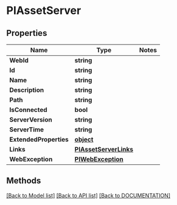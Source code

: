 # PIAssetServer

## Properties
Name | Type | Notes
------------ | ------------- | -------------
**WebId** | **string**
**Id** | **string**
**Name** | **string**
**Description** | **string**
**Path** | **string**
**IsConnected** | **bool**
**ServerVersion** | **string**
**ServerTime** | **string**
**ExtendedProperties** | **[**object**](../Model/Object.md)**
**Links** | **[**PIAssetServerLinks**](../Model/PIAssetServerLinks.md)**
**WebException** | **[**PIWebException**](../Model/PIWebException.md)**

## Methods
[[Back to Model list]](../../DOCUMENTATION.md#documentation-for-models) [[Back to API list]](../../DOCUMENTATION.md#documentation-for-api-endpoints) [[Back to DOCUMENTATION]](../../DOCUMENTATION.md)
